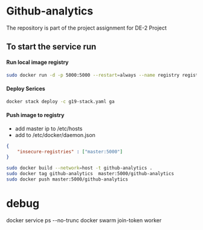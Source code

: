 # Github-analytics

The repository is part of the project assignment for DE-2 Project

## To start the service run

#### Run local image registry
```bash
sudo docker run -d -p 5000:5000 --restart=always --name registry registry:2
```


#### Deploy Serices

```bash
docker stack deploy -c g19-stack.yaml ga
```

#### Push image to registry
- add master ip to /etc/hosts 
- add to /etc/docker/daemon.json 
```json
{
    "insecure-registries" : ["master:5000"]
}
```
```bash
sudo docker build --network=host -t github-analytics .
sudo docker tag github-analytics  master:5000/github-analytics
sudo docker push master:5000/github-analytics
```


# debug

docker service ps --no-trunc
docker swarm join-token worker